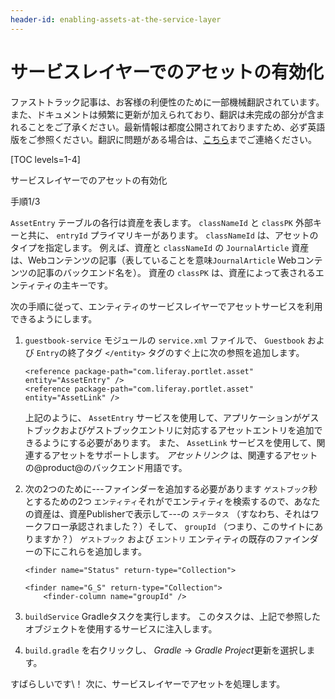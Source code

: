 ```yaml
---
header-id: enabling-assets-at-the-service-layer
---
```


# サービスレイヤーでのアセットの有効化

<p class="alert alert-info"><span class="wysiwyg-color-blue120">ファストトラック記事は、お客様の利便性のために一部機械翻訳されています。また、ドキュメントは頻繁に更新が加えられており、翻訳は未完成の部分が含まれることをご了承ください。最新情報は都度公開されておりますため、必ず英語版をご参照ください。翻訳に問題がある場合は、<a href="mailto:support-content-jp@liferay.com">こちら</a>までご連絡ください。</span></p>

[TOC levels=1-4]

<div class="learn-path-step row">
    <p>サービスレイヤーでのアセットの有効化</p><p>手順1/3</p>
</div>

`AssetEntry` テーブルの各行は資産を表します。 `classNameId` と `classPK` 外部キーと共に、 `entryId` プライマリキーがあります。 `classNameId` は、アセットのタイプを指定します。 例えば、資産と `classNameId` の `JournalArticle` 資産は、Webコンテンツの記事（表していることを意味`JournalArticle` Webコンテンツの記事のバックエンド名を）。 資産の `classPK` は、資産によって表されるエンティティの主キーです。

次の手順に従って、エンティティのサービスレイヤーでアセットサービスを利用できるようにします。

1.  `guestbook-service` モジュールの `service.xml` ファイルで、 `Guestbook` および `Entry`の終了タグ `</entity>` タグのすぐ上に次の参照を追加します。
   
        <reference package-path="com.liferay.portlet.asset" entity="AssetEntry" />
        <reference package-path="com.liferay.portlet.asset" entity="AssetLink" />

    上記のように、 `AssetEntry` サービスを使用して、アプリケーションがゲストブックおよびゲストブックエントリに対応するアセットエントリを追加できるようにする必要があります。 また、 `AssetLink` サービスを使用して、関連するアセットをサポートします。 *アセットリンク* は、関連するアセットの@product@のバックエンド用語です。

2.  次の2つのために---ファインダーを追加する必要があります `ゲストブック`秒とするための2つ `エンティティ`それがでエンティティを検索するので、あなたの資産は、資産Publisherで表示して---の `ステータス` （すなわち、それはワークフロー承認されました？）そして、 `groupId` （つまり、このサイトにありますか？） `ゲストブック` および `エントリ` エンティティの既存のファインダーの下にこれらを追加します。
   
        <finder name="Status" return-type="Collection">
       <finder-column name="status" /> </finder> 
   
        <finder name="G_S" return-type="Collection">
            <finder-column name="groupId" />
       <finder-column name="status" /> </finder>

3.  `buildService` Gradleタスクを実行します。 このタスクは、上記で参照したオブジェクトを使用するサービスに注入します。

4.  `build.gradle` を右クリックし、 *Gradle* → *Gradle Project*更新を選択します。

すばらしいです\！ 次に、サービスレイヤーでアセットを処理します。
